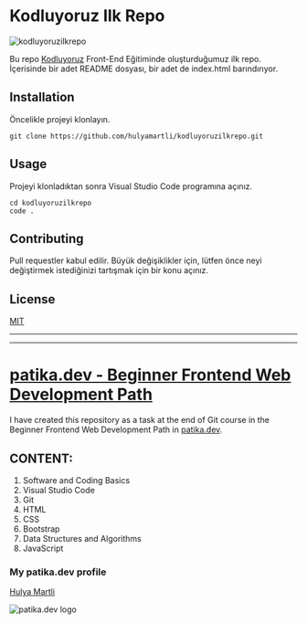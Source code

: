 # Kodluyoruz Ilk Repo

![kodluyoruzilkrepo](https://lh3.googleusercontent.com/0tyL8LhxVTJC6SisF-HP7g6d7nmAgGOI9AikgeArlviJxbkTVZdG2vzvvzzFK43MrajvDQBvxnzjFhpj4y0slj-F3i8CJXkjEEIACttwFom2khwgQ1cPS25GYHk28rfA-ErR5k_0KTc=w2400)

Bu repo [Kodluyoruz](https://kodluyoruz.org/tr/kodluyoruz/) Front-End Eğitiminde oluşturduğumuz ilk repo. İçerisinde bir adet README dosyası, bir adet de index.html barındırıyor.

## Installation

Öncelikle projeyi klonlayın.

` git clone https://github.com/hulyamartli/kodluyoruzilkrepo.git `

## Usage

Projeyi klonladıktan sonra Visual Studio Code programına açınız.

```
cd kodluyoruzilkrepo
code .
```
## Contributing

Pull requestler kabul edilir. Büyük değişiklikler için, lütfen önce neyi değiştirmek istediğinizi tartışmak için bir konu açınız.

## License

[MIT](https://choosealicense.com/licenses/mit/)

---
---

# [patika.dev - Beginner Frontend Web Development Path](https://app.patika.dev/paths/baslangic-seviye-frontend-web-development-patikasi)
I have created this repository as a task at the end of Git course in the Beginner Frontend Web Development Path in [patika.dev](https://patika.dev/).

## CONTENT:
1. Software and Coding Basics
2. Visual Studio Code
3. Git
4. HTML
5. CSS
6. Bootstrap
7. Data Structures and Algorithms
8. JavaScript

### My patika.dev profile
[Hulya Martli](https://app.patika.dev/hulyamartli)

![patika.dev logo](https://kpm.metu.edu.tr/wp-content/uploads/2022/03/patikaLogo-2.png)

